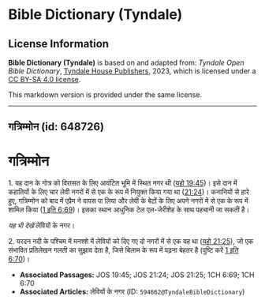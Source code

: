 # Bible Dictionary (Tyndale)

## License Information

**Bible Dictionary (Tyndale)** is based on and adapted from: _Tyndale Open Bible Dictionary_, [Tyndale House Publishers](https://tyndaleopenresources.com/), 2023, which is licensed under a [CC BY-SA 4.0 license](https://creativecommons.org/licenses/by-sa/4.0/legalcode.en).

This markdown version is provided under the same license.



--------------------------------

## गत्रिम्मोन (id: 648726)

गत्रिम्मोन
==========

1\. यह दान के गोत्र को विरासत के लिए आवंटित भूमि में स्थित नगर थी ([यहो 19:45](https://ref.ly/Josh19:45))। इसे दान में कहातियों के लिए चार लेवी नगरों में से एक के रूप में नियुक्त किया गया था ([21:24](https://ref.ly/Josh21:24))। कनानियों से हारे हुए, गत्रिम्मोन को बाद में एप्रैम ने वापस पा लिया और लेवी के बेटों के लिए अपने नगरों में से एक के रूप में शामिल किया ([1 इति 6:69](https://ref.ly/1Chr6:69))। इसका स्थान आधुनिक टेल एल\-जेरीशेह के साथ पहचानी जा सकती है।

*यह भी देखें* लेवियों के नगर।

2\. यरदन नदी के पश्चिम में मनश्शे में लेवियों को दिए गए दो नगरों में से एक यह था ([यहो 21:25](https://ref.ly/Josh21:25)), जो एक संभावित प्रतिलेखन गलती का सुझाव देता है, जिसे बिलाम के रूप में पढ़ना बेहतर है (पुष्टि करें [1 इति 6:70](https://ref.ly/1Chr6:70))।

* **Associated Passages:** JOS 19:45; JOS 21:24; JOS 21:25; 1CH 6:69; 1CH 6:70
* **Associated Articles:** लेवियों के नगर (ID: `594662@TyndaleBibleDictionary`)

